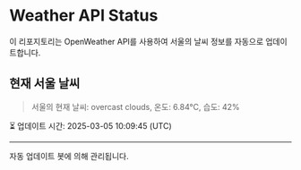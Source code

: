 
# Weather API Status

이 리포지토리는 OpenWeather API를 사용하여 서울의 날씨 정보를 자동으로 업데이트합니다.

## 현재 서울 날씨
> 서울의 현재 날씨: overcast clouds, 온도: 6.84°C, 습도: 42%

⏳ 업데이트 시간: 2025-03-05 10:09:45 (UTC)

---
자동 업데이트 봇에 의해 관리됩니다.
